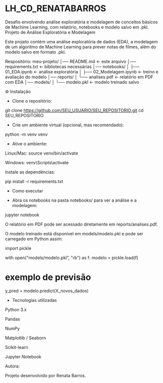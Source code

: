 # LH_CD_RENATABARROS
Desafio envolvendo análise exploratória e modelagem de conceitos básicos de  Machine Learning, com relatório, notebooks e modelo salvo em .pkl.
Projeto de Análise Exploratória e Modelagem

Este projeto contém uma análise exploratória de dados (EDA), a modelagem de um algoritmo de Machine Learning para prever notas de filmes, além do modelo salvo em formato .pkl.

Respositório:
meu-projeto/
│── README.md              <- este arquivo
│── requirements.txt       <- bibliotecas necessárias
│── notebooks/
│   ├── 01_EDA.ipynb       <- análise exploratória
│   ├── 02_Modelagem.ipynb <- treino e avaliação do modelo
│── reports/
│   └── analises.pdf       <- relatório em PDF com EDA
│── models/
│   └── modelo.pkl         <- modelo treinado salvo

⚙️ Instalação

- Clone o repositório:

git clone https://github.com/SEU_USUARIO/SEU_REPOSITORIO.git
cd SEU_REPOSITORIO


- Crie um ambiente virtual (opcional, mas recomendado):

python -m venv venv


- Ative o ambiente:

Linux/Mac: source venv/bin/activate

Windows: venv\Scripts\activate

Instale as dependências:

pip install -r requirements.txt

- Como executar

- Abra os notebooks na pasta notebooks/ para ver a análise e a modelagem:

jupyter notebook


O relatório em PDF pode ser acessado diretamente em reports/analises.pdf.

O modelo treinado está disponível em models/modelo.pkl e pode ser carregado em Python assim:

import pickle

with open("models/modelo.pkl", "rb") as f:
    modelo = pickle.load(f)

# exemplo de previsão
y_pred = modelo.predict(X_novos_dados)

- Tecnologias utilizadas

Python 3.x

Pandas

NumPy

Matplotlib / Seaborn

Scikit-learn

Jupyter Notebook

Autora:

Projeto desenvolvido por Renata Barros.
